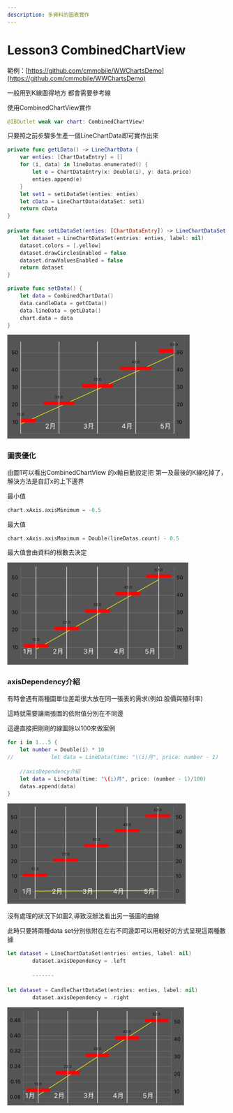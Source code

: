 ```yaml
---
description: 多資料的圖表實作
---
```


# Lesson3 CombinedChartView

範例：[https://github.com/cmmobile/WWChartsDemo](https://github.com/cmmobile/WWChartsDemo)

一般用到K線圖得地方 都會需要參考線

使用CombinedChartView實作

```swift
@IBOutlet weak var chart: CombinedChartView!
```

只要照之前步驟多生產一個LineChartData即可實作出來

```swift
private func getLData() -> LineChartData {
    var enties: [ChartDataEntry] = []
    for (i, data) in lineDatas.enumerated() {
        let e = ChartDataEntry(x: Double(i), y: data.price)
        enties.append(e)
    }
    let set1 = setLDataSet(enties: enties)
    let cData = LineChartData(dataSet: set1)
    return cData
}

private func setLDataSet(enties: [ChartDataEntry]) -> LineChartDataSet {
    let dataset = LineChartDataSet(entries: enties, label: nil)
    dataset.colors = [.yellow]
    dataset.drawCirclesEnabled = false
    dataset.drawValuesEnabled = false
    return dataset
}
```

```swift
private func setData() {
    let data = CombinedChartData()
    data.candleData = getCData()
    data.lineData = getLData()
    chart.data = data
}
```

![&#x5716;1](../.gitbook/assets/jie-tu-20200703-xia-wu-5.28.19.png)

### 圖表優化

由圖1可以看出CombinedChartView 的x軸自動設定把 第一及最後的K線吃掉了，解決方法是自訂x的上下邊界

最小值

```swift
chart.xAxis.axisMinimum = -0.5
```

最大值

```swift
chart.xAxis.axisMaximum = Double(lineDatas.count) - 0.5
```

最大值會由資料的根數去決定

![](../.gitbook/assets/jie-tu-20200706-shang-wu-9.07.29.png)

### axisDependency介紹

有時會遇有兩種圖單位差距很大放在同一張表的需求\(例如:股價與殖利率\)

這時就需要讓兩張圖的依附值分別在不同邊

這邊直接把剛剛的線圖除以100來做案例

```swift
for i in 1...5 {
    let number = Double(i) * 10
//            let data = LineData(time: "\(i)月", price: number - 1)
    
    //axisDependency介紹
    let data = LineData(time: "\(i)月", price: (number - 1)/100)
    datas.append(data)
}
```

![&#x5716;2](../.gitbook/assets/jie-tu-20200706-shang-wu-9.17.43.png)

沒有處理的狀況下如圖2,導致沒辦法看出另一張圖的曲線

此時只要將兩種data set分別依附在左右不同邊即可以用較好的方式呈現這兩種數據

```swift
let dataset = LineChartDataSet(entries: enties, label: nil)
        dataset.axisDependency = .left
        
        -------
        
let dataset = CandleChartDataSet(entries: enties, label: nil)
        dataset.axisDependency = .right
```

![](../.gitbook/assets/jie-tu-20200706-shang-wu-9.22.27.png)

